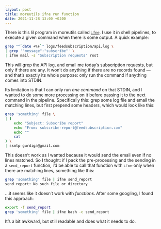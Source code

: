 ```yaml
---
layout: post
title: moreutils ifne run function
date: 2021-11-28 13:00 +0200
---
```


There is this lil program in moreutils called [`ifne`][0]. I use it in shell pipelines, to execute a given command when there is some output. A quick example:

[0]: https://linux.die.net/man/1/ifne

```sh
grep "^`date +%F`" logs/feedsubscription/api.log \
| grep '"message":"subscribe"' \
| ifne mail -s "Subscription requests" root
```

This will grep the API log, and email me today’s subscription requests, but only if there are any. It won’t do anything if there are no records found — and that’s exactly its whole purpose: only run the command if anything comes into STDIN.

Its limitation is that I can only run _one command_ on that STDIN, and I wanted to do some more processing on it before passing it to the next command in the pipeline. Specifically this: grep some log file and email the matching lines, but first prepend some headers, which would look like this:

```sh
grep 'something' file \
| (
    echo "Subject: Subscribe report"
    echo "From: subscribe-report@feedsubscription.com"
    echo ""
    cat
) \
| ssmtp gurdiga@gmail.com
```

This doesn’t work as I wanted because it would send the email even if no lines matched. So I thought: if I pack the pre-processing and the sending in a `send_report` function, I’d be able to call that function with `ifne` only when there are matching lines, something like this:

```sh
grep 'something' file | ifne send_report
send_report: No such file or directory
```

…it seems like it doesn’t work with _functions_. After some googling, I found this approach:

```sh
export -f send_report
grep 'something' file | ifne bash -c send_report
```

It’s a bit awkward, but still readable and does what it needs to do.
